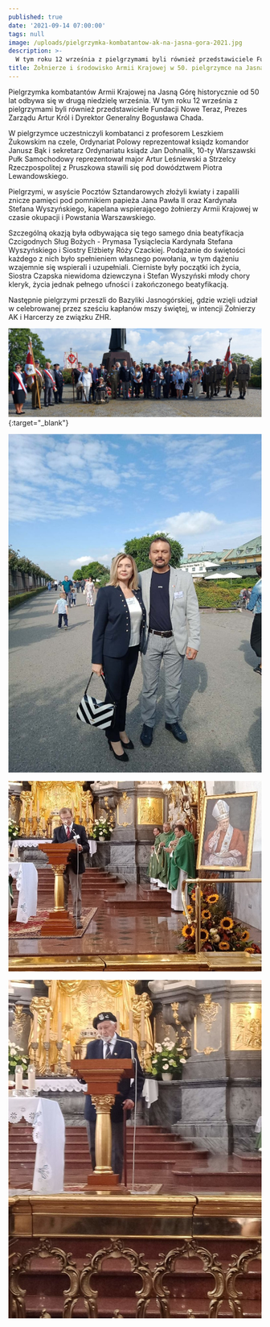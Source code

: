 ```yaml
---
published: true
date: '2021-09-14 07:00:00'
tags: null
image: /uploads/pielgrzymka-kombatantow-ak-na-jasna-gora-2021.jpg
description: >-
  W tym roku 12 września z pielgrzymami byli również przedstawiciele Fundacji Nowe Teraz.
title: Żołnierze i środowisko Armii Krajowej w 50. pielgrzymce na Jasną Górę
---
```


Pielgrzymka kombatantów Armii Krajowej na Jasną Górę historycznie od 50 lat odbywa się w drugą niedzielę września. W tym roku 12 września z pielgrzymami byli również przedstawiciele Fundacji Nowe Teraz, Prezes Zarządu Artur Król i Dyrektor Generalny Bogusława Chada. 

W pielgrzymce uczestniczyli kombatanci z profesorem Leszkiem Żukowskim na czele, Ordynariat Polowy reprezentował ksiądz komandor Janusz Bąk i sekretarz Ordynariatu ksiądz Jan Dohnalik, 10-ty Warszawski Pułk Samochodowy reprezentował major Artur Leśniewski a Strzelcy Rzeczpospolitej z Pruszkowa stawili się pod dowództwem Piotra Lewandowskiego.

Pielgrzymi, w asyście Pocztów Sztandarowych złożyli kwiaty i zapalili znicze pamięci pod pomnikiem papieża Jana Pawła II oraz Kardynała Stefana Wyszyńskiego, kapelana wspierającego żołnierzy Armii Krajowej w czasie okupacji i Powstania Warszawskiego. 

Szczególną okazją była odbywająca się tego samego dnia beatyfikacja Czcigodnych Sług Bożych - Prymasa Tysiąclecia Kardynała Stefana Wyszyńskiego i Siostry Elżbiety Róży Czackiej. Podążanie do świętości każdego z nich było spełnieniem własnego powołania, w tym dążeniu wzajemnie się wspierali i uzupełniali. Cierniste były początki ich życia, Siostra Czapska niewidoma dziewczyna i Stefan Wyszyński młody chory kleryk, życia jednak pełnego ufności i zakończonego beatyfikacją.

Następnie pielgrzymi przeszli do Bazyliki Jasnogórskiej, gdzie wzięli udział w celebrowanej przez sześciu kapłanów mszy świętej, w intencji Żołnierzy AK i Harcerzy ze związku ZHR.

[![Pielgrzymka kombatantów Armii Krajowej na Jasną Górę fot.1](/assets/img/uploads/pielgrzymka-kombatantow-ak-na-jasna-gora-2021.jpg "Powiększ zdjęcie")](/assets/img/uploads/pielgrzymka-kombatantow-ak-na-jasna-gora-2021-full.jpg){:target="_blank"}

![Pielgrzymka kombatantów Armii Krajowej na Jasną Górę fot.2](/assets/img/uploads/pielgrzymka-kombatantow-ak-na-jasna-gora-2021-fot-2.jpg)

![Pielgrzymka kombatantów Armii Krajowej na Jasną Górę fot.3](/assets/img/uploads/pielgrzymka-kombatantow-ak-na-jasna-gora-2021-fot-3.jpg)

![Pielgrzymka kombatantów Armii Krajowej na Jasną Górę fot.4](/assets/img/uploads/pielgrzymka-kombatantow-ak-na-jasna-gora-2021-fot-4.jpg)